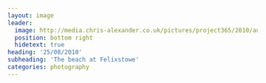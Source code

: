 ```yaml
---
layout: image
leader:
  image: http://media.chris-alexander.co.uk/pictures/project365/2010/aug/25/250810.jpg
  position: bottom right
  hidetext: true
heading: '25/08/2010'
subheading: 'The beach at Felixstowe'
categories: photography
---
```

